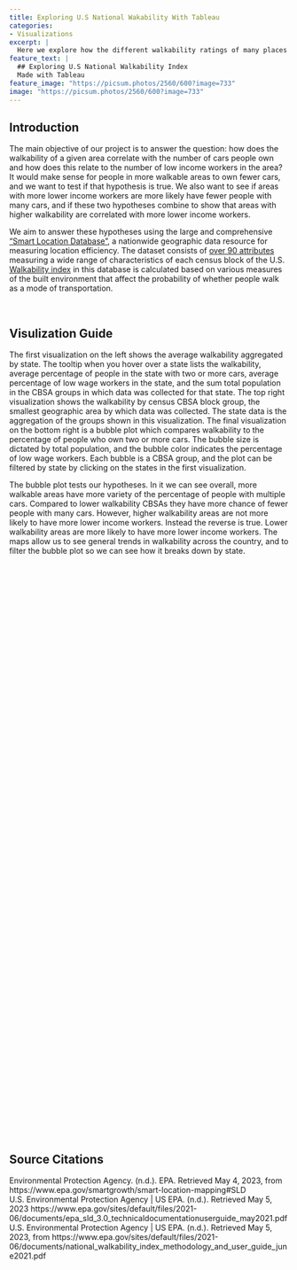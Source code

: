 ```yaml
---
title: Exploring U.S National Wakability With Tableau
categories:
- Visualizations
excerpt: |
  Here we explore how the different walkability ratings of many places in the U.S with some visuals
feature_text: |
  ## Exploring U.S National Walkability Index
  Made with Tableau
feature_image: "https://picsum.photos/2560/600?image=733"
image: "https://picsum.photos/2560/600?image=733"
---
```

<h2 id="Introduction">Introduction</h2>
The main objective of our project is to answer the question: how does the walkability of a given area correlate with the number of cars people own and how does this relate to the number of low income workers in the area? It would make sense for people in more walkable areas to own fewer cars, and we want to test if that hypothesis is true. We also want to see if areas with more lower income workers are more likely have fewer people with many cars, and if these two hypotheses combine to show that areas with higher walkability are correlated with more lower income workers. 

We aim to answer these hypotheses using the large and comprehensive [“Smart Location Database”](https://www.epa.gov/smartgrowth/smart-location-mapping#SLD), a nationwide geographic data resource for measuring location efficiency. The dataset consists of [over 90 attributes](https://www.epa.gov/sites/default/files/2021-06/documents/epa_sld_3.0_technicaldocumentationuserguide_may2021.pdf) measuring a wide range of characteristics of each census block of the U.S. [Walkability index](https://www.epa.gov/sites/default/files/2021-06/documents/national_walkability_index_methodology_and_user_guide_june2021.pdf) in this database is calculated based on various measures of the built environment that affect the probability of whether people walk as a mode of transportation. 

<br>

<h2 id="Visulization Guide">Visulization Guide</h2>
The first visualization on the left shows the average walkability aggregated by state. The tooltip when you hover over a state lists the walkability, average percentage of people in the state with two or more cars, average percentage of low wage workers in the state, and the sum total population in the CBSA groups in which data was collected for that state. The top right visualization shows the walkability by census CBSA block group, the smallest geographic area by which data was collected. The state data is the aggregation of the groups shown in this visualization. The final visualization on the bottom right is a bubble plot which compares walkability to the percentage of people who own two or more cars. The bubble size is dictated by total population, and the bubble color indicates the percentage of low wage workers. Each bubble is a CBSA group, and the plot can be filtered by state by clicking on the states in the first visualization. 

The bubble plot tests our hypotheses. In it we can see overall, more walkable areas have more variety of the percentage of people with multiple cars. Compared to lower walkability CBSAs they have more chance of fewer people with many cars. However, higher walkability areas are not more likely to have more lower income workers. Instead the reverse is true. Lower walkability areas are more likely to have more lower income workers. The maps allow us to see general trends in walkability across the country, and to filter the bubble plot so we can see how it breaks down by state. 


<style>
  .tableau-center {
    display: flex;
    justify-content: center;
    align-items: center;
    width: 100vw;
    height: 1000px;
    position: relative;
    left: 50%;
    right: 50%;
    margin-left: -50vw;
    margin-right: -50vw;
  }

  .tableau-container {
    width: 90vw;
    height: 1000px;
  }
</style>

<div class="tableau-center">
  <div class="tableau-container">
    <script type="module" src="https://public.tableau.com/javascripts/api/tableau.embedding.3.latest.js"></script>
    <tableau-viz id="tableauViz" src="https://public.tableau.com/views/WalkabilityAndNumberOfCars_16831713836970/ExploringWalkabilityIndexIntheU_S?:language=en-US&:display_count=n&:origin=viz_share_link"  toolbar="bottom" hide-tabs></tableau-viz>
  </div>
</div>


<br>
<br>
<h2 id="Citations">Source Citations</h2>
Environmental Protection Agency. (n.d.). EPA. Retrieved May 4, 2023, from https://www.epa.gov/smartgrowth/smart-location-mapping#SLD 
<br>
U.S. Environmental Protection Agency | US EPA. (n.d.). Retrieved May 5, 2023 https://www.epa.gov/sites/default/files/2021-06/documents/epa_sld_3.0_technicaldocumentationuserguide_may2021.pdf 
<br>
U.S. Environmental Protection Agency | US EPA. (n.d.). Retrieved May 5, 2023, from https://www.epa.gov/sites/default/files/2021-06/documents/national_walkability_index_methodology_and_user_guide_june2021.pdf 
